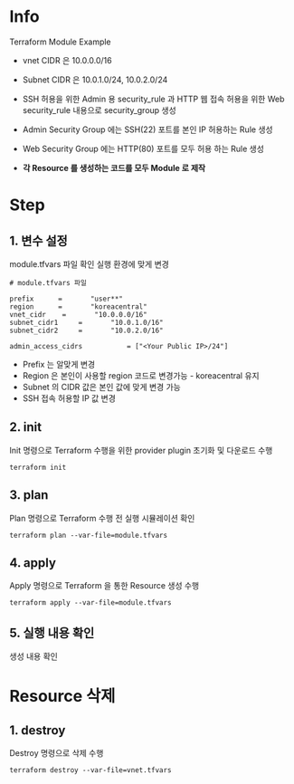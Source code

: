 # Info
Terraform Module Example


* vnet CIDR 은 10.0.0.0/16
* Subnet CIDR 은 10.0.1.0/24, 10.0.2.0/24

* SSH 허용을 위한 Admin 용 security_rule 과 HTTP 웹 접속 허용을 위한 Web security_rule 내용으로 security_group 생성
* Admin Security Group 에는 SSH(22) 포트를 본인 IP 허용하는 Rule 생성
* Web Security Group 에는 HTTP(80) 포트를 모두 허용 하는 Rule 생성
* **각 Resource 를 생성하는 코드를 모두 Module 로 제작**

# Step

## 1. 변수 설정
module.tfvars 파일 확인
실행 환경에 맞게 변경  

```
# module.tfvars 파일

prefix      =       "user**"
region      =       "koreacentral"
vnet_cidr    =       "10.0.0.0/16"
subnet_cidr1     =       "10.0.1.0/16"
subnet_cidr2     =       "10.0.2.0/16"

admin_access_cidrs           = ["<Your Public IP>/24"]

```
* Prefix 는 알맞게 변경
* Region 은 본인이 사용할 region 코드로 변경가능 - koreacentral 유지
* Subnet 의 CIDR 값은 본인 값에 맞게 변경 가능
* SSH 접속 허용할 IP 값 변경

## 2. init  
Init 명령으로 Terraform 수행을 위한 provider plugin 초기화 및 다운로드 수행

```
terraform init
```

## 3. plan  
Plan 명령으로 Terraform 수행 전 실행 시뮬레이션 확인
```
terraform plan --var-file=module.tfvars
```  

## 4. apply  
Apply 명령으로 Terraform 을 통한 Resource 생성 수행
```
terraform apply --var-file=module.tfvars
```  

## 5. 실행 내용 확인
생성 내용 확인



# Resource 삭제

## 1. destroy
Destroy 명령으로 삭제 수행
```
terraform destroy --var-file=vnet.tfvars
```
